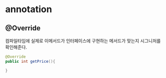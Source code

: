 # annotation

## @Override
컴파일타임에 실제로 이메서드가  인터페이스에 구현하는 메서드가 맞는지 시그니처를 확인해준다.
```java
@Override
public int getPrice(){

}
```